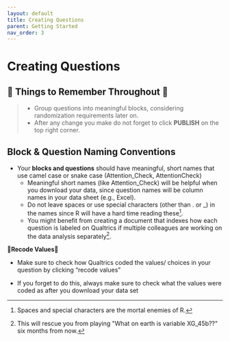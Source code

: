 ```yaml
---
layout: default
title: Creating Questions
parent: Getting Started
nav_order: 3
---
```


# Creating Questions

## 🚨 Things to Remember Throughout 🚨
> * Group questions into meaningful blocks, considering randomization requirements later on.
> * After any change you make do not forget to click **PUBLISH** on the top right corner.

## Block & Question Naming Conventions
* Your **blocks and questions** should have meaningful, short names that use camel case or snake case (Attention_Check, AttentionCheck)
   * Meaningful short names (like Attention_Check) will be helpful when you download your data, since question names will be column names in your data sheet (e.g., Excel).
   * Do not leave spaces or use special characters (other than . or _) in the names since R will have a hard time reading these[^1].
   * You might benefit from creating a document that indexes how each question is labeled on Qualtrics if multiple colleagues are working on the data analysis separately[^2].
 
🚨**Recode Values**🚨
* Make sure to check how Qualtrics coded the values/ choices in your question by clicking “recode values”
* If you forget to do this, always make sure to check what the values were coded as after you download your data set

 
     [^1]: Spaces and special characters are the mortal enemies of R.
     [^2]: This will rescue you from playing "What on earth is variable XG_45b??" six months from now.



